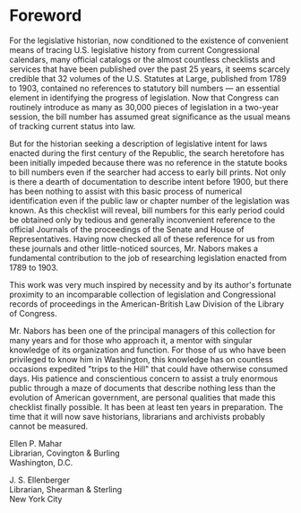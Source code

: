 Foreword
========

For the legislative historian, now conditioned to the
existence of convenient means of tracing U.S. legislative history
from current Congressional calendars, many official catalogs or
the almost countless checklists and services that have been
published over the past 25 years, it seems scarcely credible
that 32 volumes of the U.S. Statutes at Large, published from
1789 to 1903, contained no references to statutory bill numbers — 
an essential element in identifying the progress of legislation.
Now that Congress can routinely introduce as many as 30,000
pieces of legislation in a two-year session, the bill number has
assumed great significance as the usual means of tracking current
status into law.

But for the historian seeking a description of legislative
intent for laws enacted during the first century of the
Republic, the search heretofore has been initially impeded
because there was no reference in the statute books to bill
numbers even if the searcher had access to early bill prints.
Not only is there a dearth of documentation to describe intent
before 1900, but there has been nothing to assist with this
basic process of numerical identification even if the public
law or chapter number of the legislation was known. As this
checklist will reveal, bill numbers for this early period could
be obtained only by tedious and generally inconvenient reference
to the official Journals of the proceedings of the Senate and
House of Representatives. Having now checked all of these
reference for us from these journals and other little-noticed
sources, Mr. Nabors makes a fundamental contribution to the job
of researching legislation enacted from 1789 to 1903.

This work was very much inspired by necessity and by its
author's fortunate proximity to an incomparable collection of
legislation and Congressional records of proceedings in the
American-British Law Division of the Library of Congress.

Mr. Nabors has been one of the principal managers of this
collection for many years and for those who approach it, a
mentor with singular knowledge of its organization and function.
For those of us who have been privileged to know him in
Washington, this knowledge has on countless occasions expedited
"trips to the Hill" that could have otherwise consumed days.
His patience and conscientious concern to assist a truly
enormous public through a maze of documents that describe
nothing less than the evolution of American government, are
personal qualities that made this checklist finally possible.
It has been at least ten years in preparation. The time that
it will now save historians, librarians and archivists probably
cannot be measured.

Ellen P. Mahar  
Librarian, Covington & Burling  
Washington, D.C.  

J. S. Ellenberger  
Librarian, Shearman & Sterling  
New York City  
